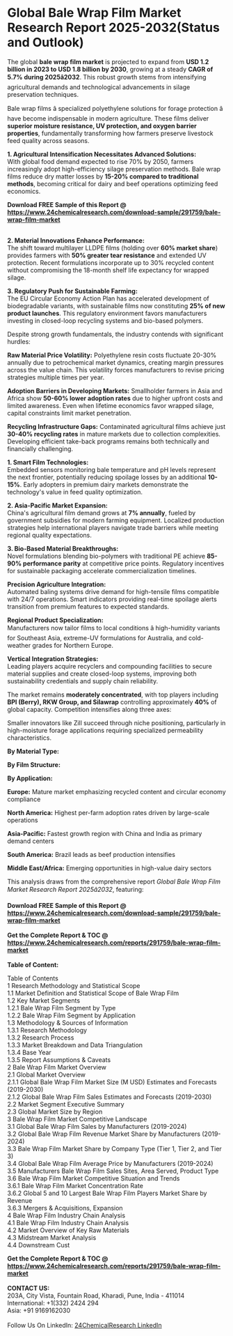 <h1>Global Bale Wrap Film Market Research Report 2025-2032(Status and Outlook)</h1><p>The global <strong>bale wrap film market</strong> is projected to expand from <strong>USD 1.2 billion in 2023 to USD 1.8 billion by 2030</strong>, growing at a steady <strong>CAGR of 5.7% during 2025â2032</strong>. This robust growth stems from intensifying agricultural demands and technological advancements in silage preservation techniques.</p><p>Bale wrap films â specialized polyethylene solutions for forage protection â have become indispensable in modern agriculture. These films deliver <strong>superior moisture resistance, UV protection, and oxygen barrier properties</strong>, fundamentally transforming how farmers preserve livestock feed quality across seasons.</p><p><strong>1. Agricultural Intensification Necessitates Advanced Solutions:</strong><br>
With global food demand expected to rise 70% by 2050, farmers increasingly adopt high-efficiency silage preservation methods. Bale wrap films reduce dry matter losses by <strong>15-20% compared to traditional methods</strong>, becoming critical for dairy and beef operations optimizing feed economics.</p><div><b>Download FREE Sample of this Report @ 
            <a href="https://www.24chemicalresearch.com/download-sample/291759/bale-wrap-film-market">
            https://www.24chemicalresearch.com/download-sample/291759/bale-wrap-film-market</a></b></div><br><p><strong>2. Material Innovations Enhance Performance:</strong><br>
The shift toward multilayer LLDPE films (holding over <strong>60% market share</strong>) provides farmers with <strong>50% greater tear resistance</strong> and extended UV protection. Recent formulations incorporate up to 30% recycled content without compromising the 18-month shelf life expectancy for wrapped silage.</p><p><strong>3. Regulatory Push for Sustainable Farming:</strong><br>
The EU Circular Economy Action Plan has accelerated development of biodegradable variants, with sustainable films now constituting <strong>25% of new product launches</strong>. This regulatory environment favors manufacturers investing in closed-loop recycling systems and bio-based polymers.</p><p>Despite strong growth fundamentals, the industry contends with significant hurdles:</p><p><strong>Raw Material Price Volatility:</strong> Polyethylene resin costs fluctuate 20-30% annually due to petrochemical market dynamics, creating margin pressures across the value chain. This volatility forces manufacturers to revise pricing strategies multiple times per year.</p><p><strong>Adoption Barriers in Developing Markets:</strong> Smallholder farmers in Asia and Africa show <strong>50-60% lower adoption rates</strong> due to higher upfront costs and limited awareness. Even when lifetime economics favor wrapped silage, capital constraints limit market penetration.</p><p><strong>Recycling Infrastructure Gaps:</strong> Contaminated agricultural films achieve just <strong>30-40% recycling rates</strong> in mature markets due to collection complexities. Developing efficient take-back programs remains both technically and financially challenging.</p><p><strong>1. Smart Film Technologies:</strong><br>
Embedded sensors monitoring bale temperature and pH levels represent the next frontier, potentially reducing spoilage losses by an additional <strong>10-15%</strong>. Early adopters in premium dairy markets demonstrate the technology's value in feed quality optimization.</p><p><strong>2. Asia-Pacific Market Expansion:</strong><br>
China's agricultural film demand grows at <strong>7% annually</strong>, fueled by government subsidies for modern farming equipment. Localized production strategies help international players navigate trade barriers while meeting regional quality expectations.</p><p><strong>3. Bio-Based Material Breakthroughs:</strong><br>
Novel formulations blending bio-polymers with traditional PE achieve <strong>85-90% performance parity</strong> at competitive price points. Regulatory incentives for sustainable packaging accelerate commercialization timelines.</p><p><strong>Precision Agriculture Integration:</strong><br>
	Automated baling systems drive demand for high-tensile films compatible with 24/7 operations. Smart indicators providing real-time spoilage alerts transition from premium features to expected standards.</p><p><strong>Regional Product Specialization:</strong><br>
	Manufacturers now tailor films to local conditions â high-humidity variants for Southeast Asia, extreme-UV formulations for Australia, and cold-weather grades for Northern Europe.</p><p><strong>Vertical Integration Strategies:</strong><br>
	Leading players acquire recyclers and compounding facilities to secure material supplies and create closed-loop systems, improving both sustainability credentials and supply chain reliability.</p><p>The market remains <strong>moderately concentrated</strong>, with top players including <strong>BPI (Berry), RKW Group, and Silawrap</strong> controlling approximately <strong>40%</strong> of global capacity. Competition intensifies along three axes:</p><p>Smaller innovators like Zill succeed through niche positioning, particularly in high-moisture forage applications requiring specialized permeability characteristics.</p><p><strong>By Material Type:</strong></p><p><strong>By Film Structure:</strong></p><p><strong>By Application:</strong></p><p><strong>Europe:</strong> Mature market emphasizing recycled content and circular economy compliance</p><p><strong>North America:</strong> Highest per-farm adoption rates driven by large-scale operations</p><p><strong>Asia-Pacific:</strong> Fastest growth region with China and India as primary demand centers</p><p><strong>South America:</strong> Brazil leads as beef production intensifies</p><p><strong>Middle East/Africa:</strong> Emerging opportunities in high-value dairy sectors</p><p>This analysis draws from the comprehensive report <em>Global Bale Wrap Film Market Research Report 2025â2032</em>, featuring:</p><div><b>Download FREE Sample of this Report @ 
            <a href="https://www.24chemicalresearch.com/download-sample/291759/bale-wrap-film-market">
            https://www.24chemicalresearch.com/download-sample/291759/bale-wrap-film-market</a></b></div><br><div><b>Get the Complete Report & TOC @ 
            <a href="https://www.24chemicalresearch.com/reports/291759/bale-wrap-film-market">
            https://www.24chemicalresearch.com/reports/291759/bale-wrap-film-market</a></b></div><br>
            <b>Table of Content:</b><p>Table of Contents<br />
1 Research Methodology and Statistical Scope<br />
1.1 Market Definition and Statistical Scope of Bale Wrap Film<br />
1.2 Key Market Segments<br />
1.2.1 Bale Wrap Film Segment by Type<br />
1.2.2 Bale Wrap Film Segment by Application<br />
1.3 Methodology & Sources of Information<br />
1.3.1 Research Methodology<br />
1.3.2 Research Process<br />
1.3.3 Market Breakdown and Data Triangulation<br />
1.3.4 Base Year<br />
1.3.5 Report Assumptions & Caveats<br />
2 Bale Wrap Film Market Overview<br />
2.1 Global Market Overview<br />
2.1.1 Global Bale Wrap Film Market Size (M USD) Estimates and Forecasts (2019-2030)<br />
2.1.2 Global Bale Wrap Film Sales Estimates and Forecasts (2019-2030)<br />
2.2 Market Segment Executive Summary<br />
2.3 Global Market Size by Region<br />
3 Bale Wrap Film Market Competitive Landscape<br />
3.1 Global Bale Wrap Film Sales by Manufacturers (2019-2024)<br />
3.2 Global Bale Wrap Film Revenue Market Share by Manufacturers (2019-2024)<br />
3.3 Bale Wrap Film Market Share by Company Type (Tier 1, Tier 2, and Tier 3)<br />
3.4 Global Bale Wrap Film Average Price by Manufacturers (2019-2024)<br />
3.5 Manufacturers Bale Wrap Film Sales Sites, Area Served, Product Type<br />
3.6 Bale Wrap Film Market Competitive Situation and Trends<br />
3.6.1 Bale Wrap Film Market Concentration Rate<br />
3.6.2 Global 5 and 10 Largest Bale Wrap Film Players Market Share by Revenue<br />
3.6.3 Mergers & Acquisitions, Expansion<br />
4 Bale Wrap Film Industry Chain Analysis<br />
4.1 Bale Wrap Film Industry Chain Analysis<br />
4.2 Market Overview of Key Raw Materials<br />
4.3 Midstream Market Analysis<br />
4.4 Downstream Cust</p><div><b>Get the Complete Report & TOC @ 
            <a href="https://www.24chemicalresearch.com/reports/291759/bale-wrap-film-market">
            https://www.24chemicalresearch.com/reports/291759/bale-wrap-film-market</a></b></div><br><b>CONTACT US:</b><br>
            203A, City Vista, Fountain Road, Kharadi, Pune, India - 411014<br>
            International: +1(332) 2424 294<br>
            Asia: +91 9169162030 <br><br>
            Follow Us On LinkedIn: <a href="https://www.linkedin.com/company/24chemicalresearch/">24ChemicalResearch LinkedIn</a>